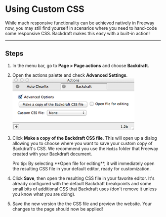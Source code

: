 # Using Custom CSS

While much responsive functionality can be achieved natively in Freeway now, you may still find yourself in scenarios where you need to hand-code some responsive CSS. Backdraft makes this easy with a built-in action!

----

## Steps

1. In the menu bar, go to **Page > Page actions** and choose **Backdraft**.

2. Open the actions palette and check **Advanced Settings**. ![The actions palette with "Advanced Settings" checked](images/adjust-css-one.png)

3. Click **Make a copy of the Backdraft CSS file**. This will open up a dialog allowing you to choose where you want to save your custom copy of Backdraft's CSS. We recommend you use the `Media` folder that Freeway created with your Backdraft document.

    <aside>
    <p>Pro tip: By selecting **Open file for editing**, it will immediately open the resulting CSS file in your default editor, ready for customization.</p>
    </aside>

4. Click **Save**, then open the resulting CSS file in your favorite editor. It's already configured with the default Backdraft breakpoints and some small bits of additional CSS that Backdraft uses (don't remove it unless you know what you are doing).

5. Save the new version the the CSS file and preview the website. Your changes to the page should now be applied!
